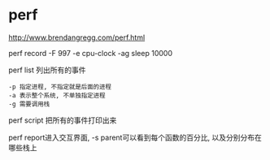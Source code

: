 # perf

http://www.brendangregg.com/perf.html

perf record -F 997 -e cpu-clock  -ag  sleep 10000

perf list 列出所有的事件

```
-p 指定进程, 不指定就是后面的进程
-a 表示整个系统, 不单独指定进程
-g 需要调用栈
```

perf script 把所有的事件打印出来

perf report进入交互界面, -s parent可以看到每个函数的百分比, 以及分别分布在哪些栈上
